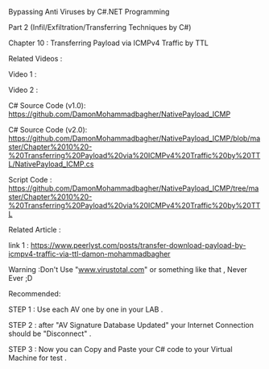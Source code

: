 
Bypassing Anti Viruses by C#.NET Programming

Part 2 (Infil/Exfiltration/Transferring Techniques by C#)

Chapter 10 : Transferring Payload via ICMPv4 Traffic by TTL

Related Videos :

Video 1  : 

Video 2  : 

C# Source Code (v1.0): https://github.com/DamonMohammadbagher/NativePayload_ICMP

C# Source Code  (v2.0):  https://github.com/DamonMohammadbagher/NativePayload_ICMP/blob/master/Chapter%2010%20-%20Transferring%20Payload%20via%20ICMPv4%20Traffic%20by%20TTL/NativePayload_ICMP.cs

Script Code : https://github.com/DamonMohammadbagher/NativePayload_ICMP/tree/master/Chapter%2010%20-%20Transferring%20Payload%20via%20ICMPv4%20Traffic%20by%20TTL

Related Article :

link 1 : https://www.peerlyst.com/posts/transfer-download-payload-by-icmpv4-traffic-via-ttl-damon-mohammadbagher


Warning :Don't Use "www.virustotal.com" or something like that , Never Ever ;D

Recommended:

STEP 1 : Use each AV one by one in your LAB .

STEP 2 : after "AV Signature Database Updated" your Internet Connection should be "Disconnect" .

STEP 3 : Now you can Copy and Paste your C# code to your Virtual Machine for test .
